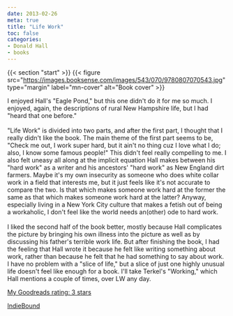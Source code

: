 ```yaml
---
date: 2013-02-26
meta: true
title: "Life Work"
toc: false
categories:
- Donald Hall
- books
---
```


{{< section "start" >}}
{{< figure src="https://images.booksense.com/images/543/070/9780807070543.jpg" type="margin" label="mn-cover" alt="Book cover" >}}

I enjoyed Hall's "Eagle Pond," but this one didn't do it for me so much. I enjoyed, again, the descriptions of rural New Hampshire life, but I had "heard that one before."<br /><br />"Life Work" is divided into two parts, and after the first part, I thought that I really didn't like the book. The main theme of the first part seems to be, "Check me out, I work super hard, but it ain't no thing cuz I love what I do; also, I know some famous people!" This didn't feel really compelling to me. I also felt uneasy all along at the implicit equation Hall makes between his "hard work" as a writer and his ancestors' "hard work" as New England dirt farmers. Maybe it's my own insecurity as someone who does white collar work in a field that interests me, but it just feels like it's not accurate to compare the two. Is that which makes someone work hard at the former the same as that which makes someone work hard at the latter? Anyway, especially living in a New York City culture that makes a fetish out of being a workaholic, I don't feel like the world needs an(other) ode to hard work.<br /><br />I liked the second half of the book better, mostly because Hall complicates the picture by bringing his own illness into the picture as well as by discussing his father's terrible work life. But after finishing the book, I had the feeling that Hall wrote it because he felt like writing something about work, rather than because he felt that he had something to say about work. I have no problem with a "slice of life," but a slice of just one highly unusual life doesn't feel like enough for a book. I'll take Terkel's "Working," which Hall mentions a couple of times, over LW any day.

[My Goodreads rating: 3 stars](https://www.goodreads.com/review/show/545228285)  

[IndieBound](https://www.indiebound.org/book/9780807070543)

